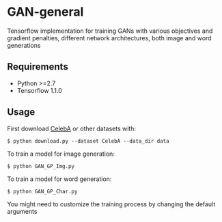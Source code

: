 # GAN-general

Tensorflow implementation for training GANs with various objectives and gradient penalties, different network architectures, both image and word generations

## Requirements

- Python >=2.7
- Tensorflow 1.1.0

## Usage

First download [CelebA](http://mmlab.ie.cuhk.edu.hk/projects/CelebA.html) or other datasets with:

    $ python download.py --dataset CelebA --data_dir data
    
To train a model for image generation:
    
    $ python GAN_GP_Img.py
    
To train a model for word generation:
    
    $ python GAN_GP_Char.py

You might need to customize the training process by changing the default arguments
